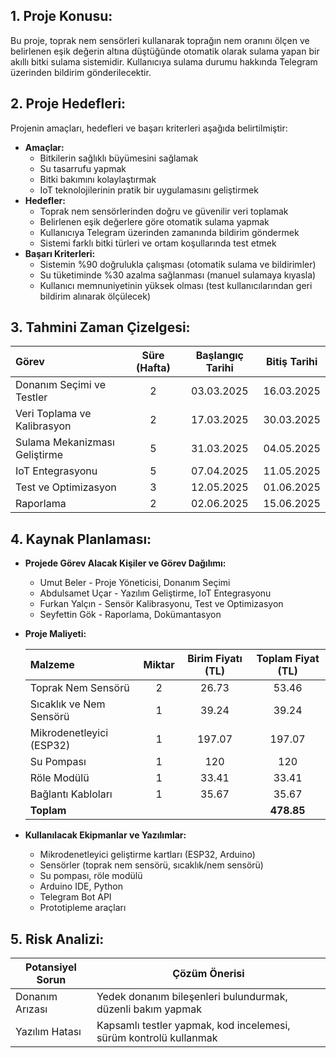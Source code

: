 ## 1. Proje Konusu:

Bu proje, toprak nem sensörleri kullanarak toprağın nem oranını ölçen ve belirlenen eşik değerin altına düştüğünde otomatik olarak sulama yapan bir akıllı bitki sulama sistemidir. Kullanıcıya sulama durumu hakkında Telegram üzerinden bildirim gönderilecektir.

## 2. Proje Hedefleri:

Projenin amaçları, hedefleri ve başarı kriterleri aşağıda belirtilmiştir:

*   **Amaçlar:**
    *   Bitkilerin sağlıklı büyümesini sağlamak
    *   Su tasarrufu yapmak
    *   Bitki bakımını kolaylaştırmak
    *   IoT teknolojilerinin pratik bir uygulamasını geliştirmek
*   **Hedefler:**
    *   Toprak nem sensörlerinden doğru ve güvenilir veri toplamak
    *   Belirlenen eşik değerlere göre otomatik sulama yapmak
    *   Kullanıcıya Telegram üzerinden zamanında bildirim göndermek
    *   Sistemi farklı bitki türleri ve ortam koşullarında test etmek
*   **Başarı Kriterleri:**
    *   Sistemin %90 doğrulukla çalışması (otomatik sulama ve bildirimler)
    *   Su tüketiminde %30 azalma sağlanması (manuel sulamaya kıyasla)
    *   Kullanıcı memnuniyetinin yüksek olması (test kullanıcılarından geri bildirim alınarak ölçülecek)

## 3. Tahmini Zaman Çizelgesi:

| Görev                       | Süre (Hafta) | Başlangıç Tarihi | Bitiş Tarihi   |
| :-------------------------- | :-----------: | :-------------: | :------------: |
| Donanım Seçimi ve Testler    |       2       |   03.03.2025      |   16.03.2025     |
| Veri Toplama ve Kalibrasyon  |       2       |   17.03.2025     |   30.03.2025     |
| Sulama Mekanizması Geliştirme |       5       |   31.03.2025     |   04.05.2025     |
| IoT Entegrasyonu            |       5       |   07.04.2025     |   11.05.2025    |
| Test ve Optimizasyon        |       3       |   12.05.2025     |   01.06.2025     |
| Raporlama                   |       2       |   02.06.2025     |   15.06.2025     |

## 4. Kaynak Planlaması:

*   **Projede Görev Alacak Kişiler ve Görev Dağılımı:**
    *   Umut Beler - Proje Yöneticisi, Donanım Seçimi
    *   Abdulsamet Uçar - Yazılım Geliştirme, IoT Entegrasyonu
    *   Furkan Yalçın - Sensör Kalibrasyonu, Test ve Optimizasyon
    *   Seyfettin Gök - Raporlama, Dokümantasyon
*   **Proje Maliyeti:**

    | Malzeme                   | Miktar | Birim Fiyatı (TL) | Toplam Fiyat (TL) |
    | :------------------------ | :----: | :---------------: | :----------------: |
    | Toprak Nem Sensörü        |   2    |        26.73   |        53.46   |
    | Sıcaklık ve Nem Sensörü    |   1    |        39.24   |        39.24   |
    | Mikrodenetleyici (ESP32)  |   1    |        197.07    |        197.07    |
    | Su Pompası                |   1    |        120   |        120   |
    | Röle Modülü               |   1    |        33.41   |        33.41   |
    | Bağlantı Kabloları         |   1    |        35.67   |        35.67   |
    | **Toplam**                |        |                  |        **478.85** |
*   **Kullanılacak Ekipmanlar ve Yazılımlar:**
    *   Mikrodenetleyici geliştirme kartları (ESP32, Arduino)
    *   Sensörler (toprak nem sensörü, sıcaklık/nem sensörü)
    *   Su pompası, röle modülü
    *   Arduino IDE, Python
    *   Telegram Bot API
    *   Prototipleme araçları

## 5. Risk Analizi:

| Potansiyel Sorun  | Çözüm Önerisi                                         |
|-------------------|------------------------------------------------------|
| Donanım Arızası   | Yedek donanım bileşenleri bulundurmak, düzenli bakım yapmak |
| Yazılım Hatası    | Kapsamlı testler yapmak, kod incelemesi, sürüm kontrolü kullanmak |
